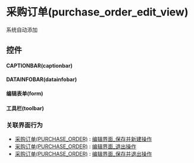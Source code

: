 # 采购订单(purchase_order_edit_view)  <!-- {docsify-ignore-all} -->


系统自动添加



## 控件
#### CAPTIONBAR(captionbar)
#### DATAINFOBAR(datainfobar)
#### 编辑表单(form)
#### 工具栏(toolbar)


### 关联界面行为
  * [采购订单(PURCHASE_ORDER)](module/crm/purchase_order) : [编辑界面_保存并新建操作](module/crm/purchase_order#界面行为)
  * [采购订单(PURCHASE_ORDER)](module/crm/purchase_order) : [编辑界面_退出操作](module/crm/purchase_order#界面行为)
  * [采购订单(PURCHASE_ORDER)](module/crm/purchase_order) : [编辑界面_保存并退出操作](module/crm/purchase_order#界面行为)

<script>
 const { createApp } = Vue
  createApp({
    data() {
      return {

      }
    }
  }).use(ElementPlus).mount('#app')
</script>